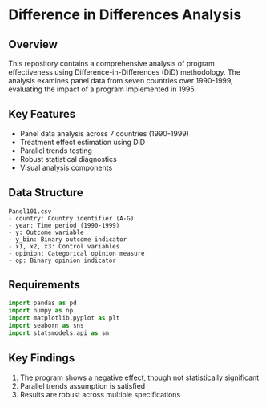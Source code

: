 # Difference in Differences Analysis

## Overview
This repository contains a comprehensive analysis of program effectiveness using Difference-in-Differences (DiD) methodology. The analysis examines panel data from seven countries over 1990-1999, evaluating the impact of a program implemented in 1995.

## Key Features
- Panel data analysis across 7 countries (1990-1999)
- Treatment effect estimation using DiD
- Parallel trends testing
- Robust statistical diagnostics
- Visual analysis components

## Data Structure
```
Panel101.csv
- country: Country identifier (A-G)
- year: Time period (1990-1999)
- y: Outcome variable
- y_bin: Binary outcome indicator
- x1, x2, x3: Control variables
- opinion: Categorical opinion measure
- op: Binary opinion indicator
```

## Requirements
```python
import pandas as pd
import numpy as np
import matplotlib.pyplot as plt
import seaborn as sns
import statsmodels.api as sm
```

## Key Findings
1. The program shows a negative effect, though not statistically significant
2. Parallel trends assumption is satisfied
3. Results are robust across multiple specifications

